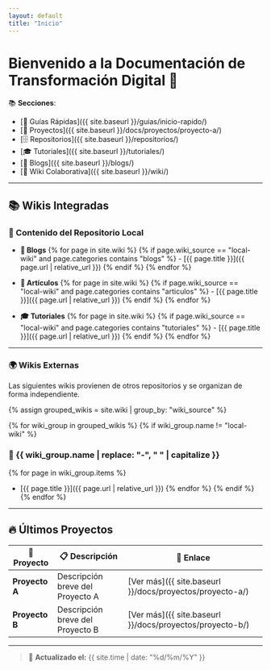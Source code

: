 ```yaml
---
layout: default
title: "Inicio"
---
```


# Bienvenido a la Documentación de Transformación Digital 📖

📚 **Secciones**:  
- [🚀 Guías Rápidas]({{ site.baseurl }}/guias/inicio-rapido/)  
- [📂 Proyectos]({{ site.baseurl }}/docs/proyectos/proyecto-a/)
- [🗄️ Repositorios]({{ site.baseurl }}/repositorios/)
- [🎓 Tutoriales]({{ site.baseurl }}/tutoriales/)
- [📝 Blogs]({{ site.baseurl }}/blogs/)
- [📜 Wiki Colaborativa]({{ site.baseurl }}/wiki/)

---

## 📚 Wikis Integradas

### 📌 Contenido del Repositorio Local

- **📖 Blogs**
  {% for page in site.wiki %}
    {% if page.wiki_source == "local-wiki" and page.categories contains "blogs" %}
      - [{{ page.title }}]({{ page.url | relative_url }})
    {% endif %}
  {% endfor %}

- **📑 Artículos**
  {% for page in site.wiki %}
    {% if page.wiki_source == "local-wiki" and page.categories contains "articulos" %}
      - [{{ page.title }}]({{ page.url | relative_url }})
    {% endif %}
  {% endfor %}

- **🎓 Tutoriales**
  {% for page in site.wiki %}
    {% if page.wiki_source == "local-wiki" and page.categories contains "tutoriales" %}
      - [{{ page.title }}]({{ page.url | relative_url }})
    {% endif %}
  {% endfor %}

---

### 🌍 Wikis Externas
Las siguientes wikis provienen de otros repositorios y se organizan de forma independiente.

{% assign grouped_wikis = site.wiki | group_by: "wiki_source" %}

{% for wiki_group in grouped_wikis %}
  {% if wiki_group.name != "local-wiki" %}
  ### 🔹 {{ wiki_group.name | replace: "-", " " | capitalize }}
  {% for page in wiki_group.items %}
  - [{{ page.title }}]({{ page.url | relative_url }})
  {% endfor %}
  {% endif %}
{% endfor %}

---

## 🔥 Últimos Proyectos

| 🚀 Proyecto | 📋 Descripción | 🔗 Enlace |
|------------|--------------|---------|
| **Proyecto A** | Descripción breve del Proyecto A | [Ver más]({{ site.baseurl }}/docs/proyectos/proyecto-a/) |
| **Proyecto B** | Descripción breve del Proyecto B | [Ver más]({{ site.baseurl }}/docs/proyectos/proyecto-b/) |

---

> 📅 **Actualizado el:** {{ site.time | date: "%d/%m/%Y" }}
